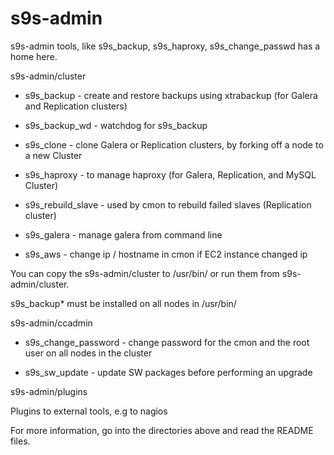 s9s-admin
=========

s9s-admin tools, like s9s_backup, s9s_haproxy, s9s_change_passwd has a home here.

s9s-admin/cluster

* s9s_backup - create and restore backups using xtrabackup (for Galera and Replication clusters)

* s9s_backup_wd - watchdog for s9s_backup

* s9s_clone - clone Galera or Replication clusters, by forking off a node to a new Cluster

* s9s_haproxy - to manage haproxy (for Galera, Replication, and MySQL Cluster)

* s9s_rebuild_slave - used by cmon to rebuild failed slaves (Replication cluster)

* s9s_galera - manage galera from command line

* s9s_aws - change ip / hostname in cmon if EC2 instance changed ip

You can copy the s9s-admin/cluster  to /usr/bin/ or run them from s9s-admin/cluster.

s9s_backup* must be installed on all nodes in /usr/bin/ 


s9s-admin/ccadmin

* s9s_change_password - change password for the cmon and the root user on all nodes in the cluster

* s9s_sw_update - update SW packages before performing an upgrade


s9s-admin/plugins

Plugins to external tools, e.g to nagios


For more information, go into the directories above and read the README files.
